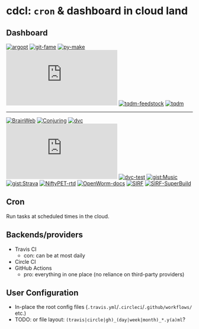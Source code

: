 # cdcl: `cron` & dashboard in cloud land

## Dashboard

<!-- Priority
1. any issues may affect lots of people
2. nobody else is likely to fix issues in a timely manner
-->
[![argopt](https://img.shields.io/travis/casperdcl/argopt?label=argopt)](https://travis-ci.org/casperdcl/argopt)
[![git-fame](https://img.shields.io/travis/casperdcl/git-fame?label=git-fame)](https://travis-ci.org/casperdcl/git-fame)
[![py-make](https://img.shields.io/travis/tqdm/py-make?label=py-make)](https://travis-ci.org/tqdm/py-make)
[![tqdm.cpp](https://img.shields.io/travis/tqdm/tqdm.cpp?label=tqdm.cpp)](https://travis-ci.org/tqdm/tqdm.cpp)
[![tqdm-feedstock](https://img.shields.io/travis/com/conda-forge/tqdm-feedstock?label=tqdm-feedstock)](https://travis-ci.com/conda-forge/tqdm-feedstock)
[![tqdm](https://img.shields.io/travis/tqdm/tqdm?label=tqdm)](https://travis-ci.org/tqdm/tqdm)

----

[![BrainWeb](https://img.shields.io/travis/casperdcl/brainweb?label=BrainWeb)](https://travis-ci.org/casperdcl/brainweb)
[![Conjuring](https://img.shields.io/travis/conjuring/conjuring?label=Conjuring)](https://travis-ci.org/conjuring/conjuring)
[![dvc](https://img.shields.io/travis/com/iterative/dvc?label=dvc)](https://travis-ci.com/iterative/dvc)
[![dvc.org](https://img.shields.io/circleci/build/gh/iterative/dvc.org?label=dvc.org)](https://circleci.com/gh/iterative/dvc.org)
[![dvc-test](https://img.shields.io/travis/com/iterative/dvc-test?label=dvc-test)](https://travis-ci.com/iterative/dvc-test)
[![gist:Music](https://img.shields.io/circleci/build/gh/casperdcl/music-box?label=gist:Music)](https://circleci.com/gh/casperdcl/music-box)
[![gist:Strava](https://img.shields.io/circleci/build/gh/casperdcl/strava-box?label=gist:Strava)](https://circleci.com/gh/casperdcl/strava-box)
[![NiftyPET-rtd](https://img.shields.io/readthedocs/niftypet?label=NiftyPET-rtd)](https://readthedocs.org/projects/niftypet/builds)
[![OpenWorm-docs](https://img.shields.io/circleci/build/gh/openworm/openworm_docs?label=OpenWorm-docs)](https://circleci.com/gh/openworm/openworm_docs)
[![SIRF](https://img.shields.io/travis/CCPPETMR/SIRF?label=SIRF)](https://travis-ci.org/CCPPETMR/SIRF)
[![SIRF-SuperBuild](https://img.shields.io/travis/CCPPETMR/SIRF-SuperBuild?label=SIRF-SuperBuild)](https://travis-ci.org/CCPPETMR/SIRF-SuperBuild)

## Cron

Run tasks at scheduled times in the cloud.

## Backends/providers

- Travis CI
  - con: can be at most daily
- Circle CI
- GitHub Actions
  + pro: everything in one place (no reliance on third-party providers)

## User Configuration

- In-place the root config files (`.travis.yml`/`.circleci`/`.github/workflows/` etc.)
- TODO: or file layout: `(travis|circle|gh)_(day|week|month)_*.y(a)ml`?
